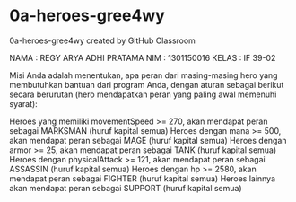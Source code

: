 # 0a-heroes-gree4wy
0a-heroes-gree4wy created by GitHub Classroom

NAMA : REGY ARYA ADHI PRATAMA
NIM : 1301150016
KELAS : IF 39-02

Misi Anda adalah menentukan, apa peran dari masing-masing hero yang membutuhkan bantuan dari program Anda, dengan aturan sebagai berikut secara berurutan (hero mendapatkan peran yang paling awal memenuhi syarat):

Heroes yang memiliki movementSpeed >= 270, akan mendapat peran sebagai MARKSMAN (huruf kapital semua)
Heroes dengan mana >= 500, akan mendapat peran sebagai MAGE (huruf kapital semua)
Heroes dengan armor >= 25, akan mendapat peran sebagai TANK (huruf kapital semua)
Heroes dengan physicalAttack >= 121, akan mendapat peran sebagai ASSASSIN (huruf kapital semua)
Heroes dengan hp >= 2580, akan mendapat peran sebagai FIGHTER (huruf kapital semua)
Heroes lainnya akan mendapat peran sebagai SUPPORT (huruf kapital semua)
